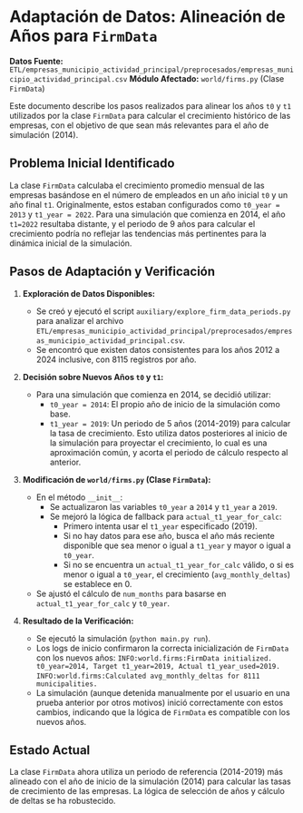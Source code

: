 # Adaptación de Datos: Alineación de Años para `FirmData`

**Datos Fuente:** `ETL/empresas_municipio_actividad_principal/preprocesados/empresas_municipio_actividad_principal.csv`
**Módulo Afectado:** `world/firms.py` (Clase `FirmData`)

Este documento describe los pasos realizados para alinear los años `t0` y `t1` utilizados por la clase `FirmData` para calcular el crecimiento histórico de las empresas, con el objetivo de que sean más relevantes para el año de simulación (2014).

## Problema Inicial Identificado
La clase `FirmData` calculaba el crecimiento promedio mensual de las empresas basándose en el número de empleados en un año inicial `t0` y un año final `t1`. Originalmente, estos estaban configurados como `t0_year = 2013` y `t1_year = 2022`. Para una simulación que comienza en 2014, el año `t1=2022` resultaba distante, y el periodo de 9 años para calcular el crecimiento podría no reflejar las tendencias más pertinentes para la dinámica inicial de la simulación.

## Pasos de Adaptación y Verificación

1.  **Exploración de Datos Disponibles:**
    *   Se creó y ejecutó el script `auxiliary/explore_firm_data_periods.py` para analizar el archivo `ETL/empresas_municipio_actividad_principal/preprocesados/empresas_municipio_actividad_principal.csv`.
    *   Se encontró que existen datos consistentes para los años 2012 a 2024 inclusive, con 8115 registros por año.

2.  **Decisión sobre Nuevos Años `t0` y `t1`:**
    *   Para una simulación que comienza en 2014, se decidió utilizar:
        *   `t0_year = 2014`: El propio año de inicio de la simulación como base.
        *   `t1_year = 2019`: Un periodo de 5 años (2014-2019) para calcular la tasa de crecimiento. Esto utiliza datos posteriores al inicio de la simulación para proyectar el crecimiento, lo cual es una aproximación común, y acorta el periodo de cálculo respecto al anterior.

3.  **Modificación de `world/firms.py` (Clase `FirmData`):**
    *   En el método `__init__`:
        *   Se actualizaron las variables `t0_year` a `2014` y `t1_year` a `2019`.
        *   Se mejoró la lógica de fallback para `actual_t1_year_for_calc`:
            *   Primero intenta usar el `t1_year` especificado (2019).
            *   Si no hay datos para ese año, busca el año más reciente disponible que sea menor o igual a `t1_year` y mayor o igual a `t0_year`.
            *   Si no se encuentra un `actual_t1_year_for_calc` válido, o si es menor o igual a `t0_year`, el crecimiento (`avg_monthly_deltas`) se establece en 0.
    *   Se ajustó el cálculo de `num_months` para basarse en `actual_t1_year_for_calc` y `t0_year`.

4.  **Resultado de la Verificación:**
    *   Se ejecutó la simulación (`python main.py run`).
    *   Los logs de inicio confirmaron la correcta inicialización de `FirmData` con los nuevos años:
        `INFO:world.firms:FirmData initialized. t0_year=2014, Target t1_year=2019, Actual t1_year_used=2019.`
        `INFO:world.firms:Calculated avg_monthly_deltas for 8111 municipalities.`
    *   La simulación (aunque detenida manualmente por el usuario en una prueba anterior por otros motivos) inició correctamente con estos cambios, indicando que la lógica de `FirmData` es compatible con los nuevos años.

## Estado Actual
La clase `FirmData` ahora utiliza un periodo de referencia (2014-2019) más alineado con el año de inicio de la simulación (2014) para calcular las tasas de crecimiento de las empresas. La lógica de selección de años y cálculo de deltas se ha robustecido.

